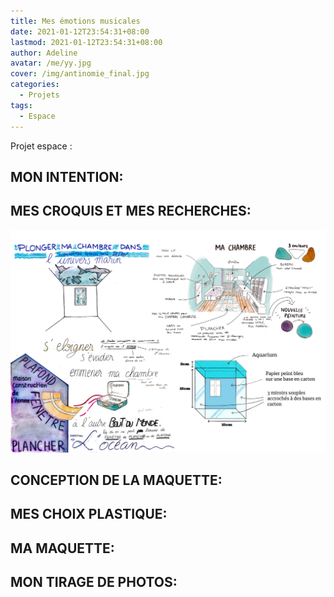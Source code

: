 ```yaml
---
title: Mes émotions musicales
date: 2021-01-12T23:54:31+08:00
lastmod: 2021-01-12T23:54:31+08:00
author: Adeline
avatar: /me/yy.jpg
cover: /img/antinomie_final.jpg
categories:
  - Projets
tags:
  - Espace
---
```


Projet espace : 

<!--more-->


## MON INTENTION:


## MES CROQUIS ET MES RECHERCHES:
![Super image](/img/planche_ocean_montage.PNG)

## CONCEPTION DE LA MAQUETTE:

## MES CHOIX PLASTIQUE:

## MA MAQUETTE:

## MON TIRAGE DE PHOTOS:
